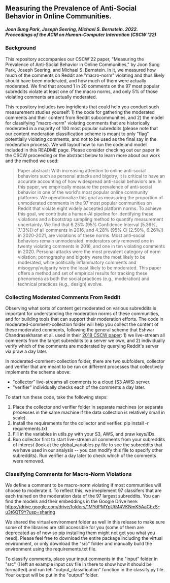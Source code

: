 ## Measuring the Prevalence of Anti-Social Behavior in Online Communities.
##### Joon Sung Park, Joseph Seering, Michael S. Bernstein. 2022. Proceedings of the ACM on Human-Computer Interaction (CSCW ’22) 

### Background
This repository accompanies our CSCW'22 paper, "Measuring the Prevalence of Anti-Social Behavior in Online Communities," by Joon Sung Park, Joseph Seering, and Michael S. Bernstein. In it, we measured how much of the comments on Reddit are "macro-norm" violating and thus likely should have been moderated, and how much of them were actually moderated. We find that around 1 in 20 comments on the 97 most popular subreddits violate at least one of the macro norms, and only 5% of those violating comments are actually moderated. 

This repository includes two ingridients that could help you conduct such measurement studies yourself: 1) the code for gathering the moderated comments and their content from Reddit subcommunities, and 2) the model for classifying "macro-norm" violating comments that are historically moderated in a majority of 100 most popular subreddits (please note that our content moderation classification scheme is meant to only "flag" potentially violating comments, and not to be used as the final say in the moderation process). We will layout how to run the code and model included in this README page. Please consider checking out our paper in the CSCW proceeding or the abstract below to learn more about our work and the method we used: 

> Paper abstract: With increasing attention to online anti-social behaviors such as personal attacks and bigotry, it is critical to have an accurate accounting of how widespread anti-social behaviors are. In this paper, we empirically measure the prevalence of anti-social behavior in one of the world's most popular online community platforms. We operationalize this goal as measuring the proportion of unmoderated comments in the 97 most popular communities on Reddit that violate eight widely accepted platform norms. To achieve this goal, we contribute a human-AI pipeline for identifying these violations and a bootstrap sampling method to quantify measurement uncertainty. We find that 6.25% (95% Confidence Interval [5.36%, 7.13%]) of all comments in 2016, and 4.28% (95% CI [2.50%, 6.26%]) in 2020-2021, are violations of these norms. Most anti-social behaviors remain unmoderated: moderators only removed one in twenty violating comments in 2016, and one in ten violating comments in 2020. Personal attacks were the most prevalent category of norm violation; pornography and bigotry were the most likely to be moderated, while politically inflammatory comments and misogyny/vulgarity were the least likely to be moderated. This paper offers a method and set of empirical results for tracking these phenomena as both the social practices (e.g., moderation) and technical practices (e.g., design) evolve.

### Collecting Moderated Comments From Reddit 
Observing what sorts of content get moderated on various subreddits is important for understanding the moderation norms of these communities, and for building tools that can support their moderation efforts. The code in moderated-comment-collection folder will help you collect the content of these moderated comments, following the general scheme that Eshwar Chandrasekharan et al. used in their [2018 CSCW paper](http://www.eshwarchandrasekharan.com/uploads/3/8/0/4/38043045/eshwar-norms-cscw2018.pdf): 1) we live-stream all comments from the target subreddits to a server we own, and 2) individually verify which of the comments are moderated by querying Reddit's server via praw a day later. 

In moderated-comment-collection folder, there are two subfolders, collector and verifier that are meant to be run on different processes that collectively implements the scheme above: 
* "collector" live-streams all comments to a cloud (S3 AWS) server.
* "verifier" individually checks each of the comments a day later. 

To start run these code, take the following steps: 

1) Place the collector and verifier folder in separate machines (or separate processes in the same machine if the data collection is relatively small in scale).
2) Install the requirements for the collector and verifier. 
pip install -r requirements.txt
3) Fill in the variables in utils.py with your S3, AWS, and praw keys/IDs. 
4) Run collector first to start live-stream all comments from your subreddits of interest (look at the global_variables.py file to see the subreddits that we have used in our analysis -- you can modify this file to specify other subreddits). Run verifier a day later to check which of the comments were removed. 

### Classifying Comments for Macro-Norm Violations 
We define a comment to be macro-norm violating if most communities will choose to moderate it. To reflect this, we imeplement 97 classifers that are each trained on the moderation data of the 97 largest subreddits. You can find the models and their embeddings in the Google Drive here: 
https://drive.google.com/drive/folders/1MYdPMYpUtM4VKNmK5AaCbxS-u3t6QT9Y?usp=sharing

We shared the virtual environment folder as well in this release to make sure some of the libraries are still accessible for you (some of them are deprecated as of now so pip installing them might not get you what you need). Please feel free to download the entire package including the virtual environment, or only download the "src" folder and manually build the environment using the requirements.txt file. 

To classify comments, place your input comments in the "input" folder in "src" (I left an example input csv file in there to show how it should be formatted) and run teh "output_classification" function in the classify.py file. Your output will be put in the "output" folder. 
